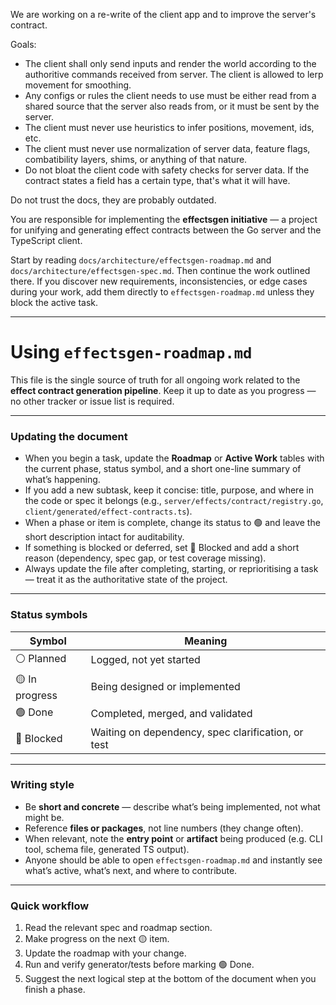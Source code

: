 We are working on a re-write of the client app and to improve the server's contract.

Goals:

- The client shall only send inputs and render the world according to the authoritive commands received from server. The client is allowed to lerp movement for smoothing.
- Any configs or rules the client needs to use must be either read from a shared source that the server also reads from, or it must be sent by the server.
- The client must never use heuristics to infer positions, movement, ids, etc.
- The client must never use normalization of server data, feature flags, combatibility layers, shims, or anything of that nature.
- Do not bloat the client code with safety checks for server data. If the contract states a field has a certain type, that's what it will have.

Do not trust the docs, they are probably outdated.

You are responsible for implementing the **effectsgen initiative** — a project for unifying and generating effect contracts between the Go server and the TypeScript client.

Start by reading `docs/architecture/effectsgen-roadmap.md` and `docs/architecture/effectsgen-spec.md`.
Then continue the work outlined there. If you discover new requirements, inconsistencies, or edge cases during your work, add them directly to `effectsgen-roadmap.md` unless they block the active task.

---

# Using `effectsgen-roadmap.md`

This file is the single source of truth for all ongoing work related to the **effect contract generation pipeline**.
Keep it up to date as you progress — no other tracker or issue list is required.

---

### Updating the document

* When you begin a task, update the **Roadmap** or **Active Work** tables with the current phase, status symbol, and a short one-line summary of what’s happening.
* If you add a new subtask, keep it concise: title, purpose, and where in the code or spec it belongs (e.g., `server/effects/contract/registry.go`, `client/generated/effect-contracts.ts`).
* When a phase or item is complete, change its status to 🟢 and leave the short description intact for auditability.
* If something is blocked or deferred, set 🔴 Blocked and add a short reason (dependency, spec gap, or test coverage missing).
* Always update the file after completing, starting, or reprioritising a task — treat it as the authoritative state of the project.

---

### Status symbols

| Symbol         | Meaning                                            |
| -------------- | -------------------------------------------------- |
| ⚪ Planned      | Logged, not yet started                            |
| 🟡 In progress | Being designed or implemented                      |
| 🟢 Done        | Completed, merged, and validated                   |
| 🔴 Blocked     | Waiting on dependency, spec clarification, or test |

---

### Writing style

* Be **short and concrete** — describe what’s being implemented, not what might be.
* Reference **files or packages**, not line numbers (they change often).
* When relevant, note the **entry point** or **artifact** being produced (e.g. CLI tool, schema file, generated TS output).
* Anyone should be able to open `effectsgen-roadmap.md` and instantly see what’s active, what’s next, and where to contribute.

---

### Quick workflow

1. Read the relevant spec and roadmap section.
2. Make progress on the next 🟡 item.
3. Update the roadmap with your change.
4. Run and verify generator/tests before marking 🟢 Done.
5. Suggest the next logical step at the bottom of the document when you finish a phase.

